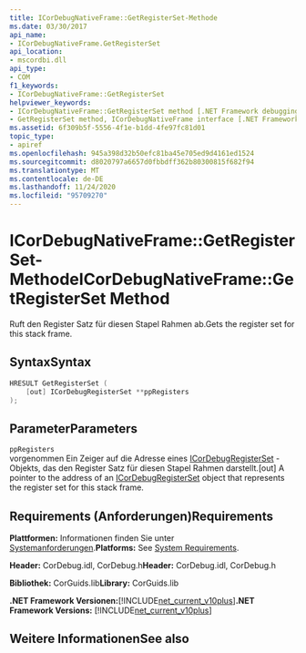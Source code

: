 ```yaml
---
title: ICorDebugNativeFrame::GetRegisterSet-Methode
ms.date: 03/30/2017
api_name:
- ICorDebugNativeFrame.GetRegisterSet
api_location:
- mscordbi.dll
api_type:
- COM
f1_keywords:
- ICorDebugNativeFrame::GetRegisterSet
helpviewer_keywords:
- ICorDebugNativeFrame::GetRegisterSet method [.NET Framework debugging]
- GetRegisterSet method, ICorDebugNativeFrame interface [.NET Framework debugging]
ms.assetid: 6f309b5f-5556-4f1e-b1dd-4fe97fc81d01
topic_type:
- apiref
ms.openlocfilehash: 945a398d32b50efc81ba45e705ed9d4161ed1524
ms.sourcegitcommit: d8020797a6657d0fbbdff362b80300815f682f94
ms.translationtype: MT
ms.contentlocale: de-DE
ms.lasthandoff: 11/24/2020
ms.locfileid: "95709270"
---
```

# <a name="icordebugnativeframegetregisterset-method"></a><span data-ttu-id="d5a3b-102">ICorDebugNativeFrame::GetRegisterSet-Methode</span><span class="sxs-lookup"><span data-stu-id="d5a3b-102">ICorDebugNativeFrame::GetRegisterSet Method</span></span>

<span data-ttu-id="d5a3b-103">Ruft den Register Satz für diesen Stapel Rahmen ab.</span><span class="sxs-lookup"><span data-stu-id="d5a3b-103">Gets the register set for this stack frame.</span></span>  
  
## <a name="syntax"></a><span data-ttu-id="d5a3b-104">Syntax</span><span class="sxs-lookup"><span data-stu-id="d5a3b-104">Syntax</span></span>  
  
```cpp  
HRESULT GetRegisterSet (  
    [out] ICorDebugRegisterSet **ppRegisters  
);  
```  
  
## <a name="parameters"></a><span data-ttu-id="d5a3b-105">Parameter</span><span class="sxs-lookup"><span data-stu-id="d5a3b-105">Parameters</span></span>  

 `ppRegisters`  
 <span data-ttu-id="d5a3b-106">vorgenommen Ein Zeiger auf die Adresse eines [ICorDebugRegisterSet](icordebugregisterset-interface.md) -Objekts, das den Register Satz für diesen Stapel Rahmen darstellt.</span><span class="sxs-lookup"><span data-stu-id="d5a3b-106">[out] A pointer to the address of an [ICorDebugRegisterSet](icordebugregisterset-interface.md) object that represents the register set for this stack frame.</span></span>  
  
## <a name="requirements"></a><span data-ttu-id="d5a3b-107">Requirements (Anforderungen)</span><span class="sxs-lookup"><span data-stu-id="d5a3b-107">Requirements</span></span>  

 <span data-ttu-id="d5a3b-108">**Plattformen:** Informationen finden Sie unter [Systemanforderungen](../../get-started/system-requirements.md).</span><span class="sxs-lookup"><span data-stu-id="d5a3b-108">**Platforms:** See [System Requirements](../../get-started/system-requirements.md).</span></span>  
  
 <span data-ttu-id="d5a3b-109">**Header:** CorDebug.idl, CorDebug.h</span><span class="sxs-lookup"><span data-stu-id="d5a3b-109">**Header:** CorDebug.idl, CorDebug.h</span></span>  
  
 <span data-ttu-id="d5a3b-110">**Bibliothek:** CorGuids.lib</span><span class="sxs-lookup"><span data-stu-id="d5a3b-110">**Library:** CorGuids.lib</span></span>  
  
 <span data-ttu-id="d5a3b-111">**.NET Framework Versionen:**[!INCLUDE[net_current_v10plus](../../../../includes/net-current-v10plus-md.md)]</span><span class="sxs-lookup"><span data-stu-id="d5a3b-111">**.NET Framework Versions:** [!INCLUDE[net_current_v10plus](../../../../includes/net-current-v10plus-md.md)]</span></span>  
  
## <a name="see-also"></a><span data-ttu-id="d5a3b-112">Weitere Informationen</span><span class="sxs-lookup"><span data-stu-id="d5a3b-112">See also</span></span>
